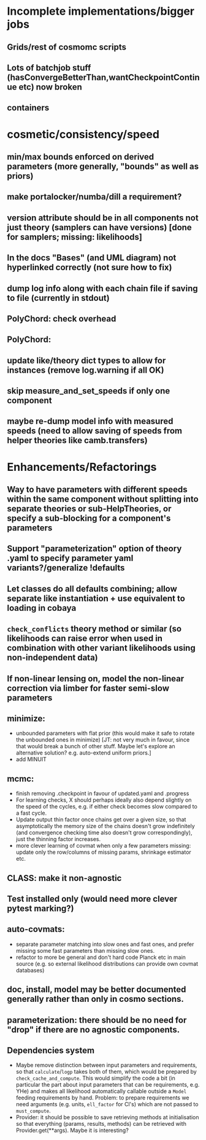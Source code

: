 # Incomplete implementations/bigger jobs

## Grids/rest of cosmomc scripts
## Lots of batchjob stuff (hasConvergeBetterThan,wantCheckpointContinue etc) now broken
## containers

# cosmetic/consistency/speed

## min/max bounds enforced on derived parameters (more generally, "bounds" as well as priors)
## make portalocker/numba/dill a requirement?
## version attribute should be in all components not just theory (samplers can have versions) [done for samplers; missing: likelihoods]
## In the docs "Bases" (and UML diagram) not hyperlinked correctly (not sure how to fix)
## dump log info along with each chain file if saving to file (currently in stdout)
## PolyChord: check overhead
## PolyChord: 
## update like/theory dict types to allow for instances (remove log.warning if all OK)
## skip measure_and_set_speeds if only one component
## maybe re-dump model info with measured speeds (need to allow saving of speeds from helper theories like camb.transfers)

# Enhancements/Refactorings

## Way to have parameters with different speeds within the same component without splitting into separate theories or sub-HelpTheories, or specify a sub-blocking for a component's parameters
## Support "parameterization" option of theory .yaml to specify parameter yaml variants?/generalize !defaults
## Let classes do all defaults combining; allow separate like instantiation + use equivalent to loading in cobaya
## `check_conflicts` theory method or similar (so likelihoods can raise error when used in combination with other variant likelihoods using non-independent data)
## If non-linear lensing on, model the non-linear correction via limber for faster semi-slow parameters
## minimize:
+ unbounded parameters with flat prior (this would make it safe to rotate the unbounded ones in minimize) [JT: not very much in favour, since that would break a bunch of other stuff. Maybe let's explore an alternative solution? e.g. auto-extend uniform priors.]
+ add MINUIT
## mcmc:
* finish removing .checkpoint in favour of updated.yaml and .progress
* For learning checks, X should perhaps ideally also depend slightly on the speed of the cycles, e.g. if either check becomes slow compared to a fast cycle.
* Update output thin factor once chains get over a given size, so that asymptotically the memory size of the chains doesn't grow indefinitely (and convergence checking time also doesn't grow correspondingly), just the thinning factor increases.
* more clever learning of covmat when only a few parameters missing: update only the row/columns of missing params, shrinkage estimator etc.
## CLASS: make it non-agnostic
## Test installed only (would need more clever pytest marking?)
## auto-covmats:
+ separate parameter matching into slow ones and fast ones, and prefer missing some fast parameters than missing slow ones.
+ refactor to more be general and don't hard code Planck etc in main source (e.g. so external likelihood distributions can provide own covmat databases)
## doc, install, model may be better documented generally rather than only in cosmo sections.
## parameterization: there should be no need for "drop" if there are no agnostic components.
## Dependencies system
* Maybe remove distinction between input parameters and requirements, so that `calculate`/`logp` takes both of them, which would be prepared by `check_cache_and_compute`. This would simplify the code a bit (in particular the part about input parameters that can be requirements, e.g. YHe) and makes all likelihood automatically callable outside a `Model` feeding requirements by hand. Problem: to prepare requirements we need arguments (e.g. units, `ell_factor` for Cl's) which are not passed to `must_compute`.
* Provider: it should be possible to save retrieving methods at initialisation so that everything (params, results, methods) can be retrieved with Provider.get(**args). Maybe it is interesting?

